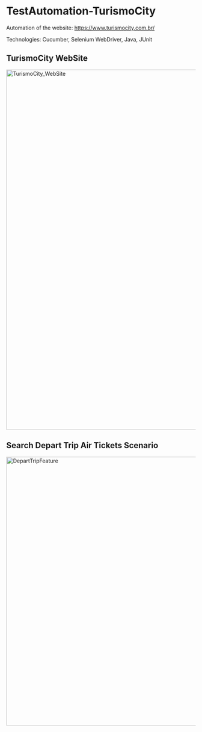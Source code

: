 # TestAutomation-TurismoCity

Automation of the website: https://www.turismocity.com.br/

Technologies: Cucumber, Selenium WebDriver, Java, JUnit

<h2>TurismoCity WebSite</h2>

<img width="958" alt="TurismoCity_WebSite" src="https://user-images.githubusercontent.com/53864826/97244254-e48fc680-17d6-11eb-93b4-802650501716.png">

<h2>Search Depart Trip Air Tickets Scenario</h2>

<img width="715" alt="DepartTripFeature" src="https://user-images.githubusercontent.com/53864826/97244272-f07b8880-17d6-11eb-93fc-c6eaf360466e.png">



